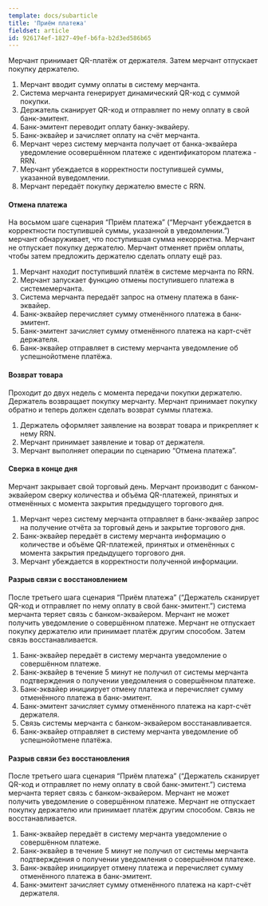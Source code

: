 ```yaml
---
template: docs/subarticle
title: 'Приём платежа'
fieldset: article
id: 926174ef-1827-49ef-b6fa-b2d3ed586b65
---
```

<p>Мерчант принимает QR-платёж от держателя. Затем мерчант отпускает покупку держателю.
</p>
<ol>
	<li>Мерчант вводит сумму оплаты в систему мерчанта.</li>
	<li>Система мерчанта генерирует динамический QR-код с суммой покупки.</li>
	<li>Держатель сканирует QR-код и отправляет по нему оплату в свой банк-эмитент.</li>
	<li>Банк-эмитент переводит оплату банку-эквайеру.</li>
	<li>Банк-эквайер и зачисляет оплату на счёт мерчанта.</li>
	<li>Мерчант через систему мерчанта получает от банка-эквайера уведомление осовершённом платеже с идентификатором платежа - RRN.</li>
	<li>Мерчант убеждается в корректности поступившей суммы, указанной вуведомлении.</li>
	<li>Мерчант передаёт покупку держателю вместе с RRN.</li>
</ol>
<h4>Отмена платежа</h4>
<p>На восьмом шаге сценария “Приём платежа” (“Мерчант убеждается в корректности поступившей суммы, указанной в уведомлении.”) мерчант обнаруживает, что поступившая сумма некорректна. Мерчант не отпускает покупку держателю. Мерчант отменяет приём оплаты, чтобы затем предложить держателю сделать оплату ещё раз.
</p>
<ol>
	<li>Мерчант находит поступивший платёж в системе мерчанта по RRN.</li>
	<li>Мерчант запускает функцию отмены поступившего платежа в системемерчанта.</li>
	<li>Система мерчанта передаёт запрос на отмену платежа в банк-эквайер.</li>
	<li>Банк-эквайер перечисляет сумму отменённого платежа в банк-эмитент.</li>
	<li>Банк-эмитент зачисляет сумму отменённого платежа на карт-счёт держателя.</li>
	<li>Банк-эквайер отправляет в систему мерчанта уведомление об успешнойотмене платёжа.</li>
</ol>
<h4>Возврат товара</h4>
<p>Проходит до двух недель с момента передачи покупки держателю. Держатель возвращает покупку мерчанту. Мерчант принимает покупку обратно и теперь должен сделать возврат суммы платежа.
</p>
<ol>
	<li>Держатель оформляет заявление на возврат товара и прикрепляет к нему RRN.</li>
	<li>Мерчант принимает заявление и товар от держателя.</li>
	<li>Мерчант выполняет операции по сценарию “Отмена платежа”.</li>
</ol>
<h4>Сверка в конце дня</h4>
<p>Мерчант закрывает свой торговый день. Мерчант производит с банком-эквайером сверку количества и объёма QR-платежей, принятых и отменённых с момента закрытия предыдущего торгового дня.
</p>
<ol>
	<li>Мерчант через систему мерчанта отправляет в банк-эквайер запрос на получение отчёта за торговый день и закрытие торгового дня.</li>
	<li>Банк-эквайер передаёт в систему мерчанта информацию о количестве и объёме QR-платежей, принятых и отменённых с момента закрытия предыдущего торгового дня.</li>
	<li>Мерчант убеждается в корректности полученной информации.</li>
</ol>
<h4>Разрыв связи с восстановлением</h4>
<p>После третьего шага сценария “Приём платежа” (“Держатель сканирует QR-код и отправляет по нему оплату в свой банк-эмитент.”) система мерчанта теряет связь с банком-эквайером. Мерчант не может получить уведомление о совершённом платеже. Мерчант не отпускает покупку держателю или принимает платёж другим способом. Затем связь восстанавливается.
</p>
<ol>
	<li>Банк-эквайер передаёт в систему мерчанта уведомление о совершённом платеже.</li>
	<li>Банк-эквайер в течение 5 минут не получил от системы мерчанта подтверждения о получении уведомления о совершённом платеже.</li>
	<li>Банк-эквайер инициирует отмену платежа и перечисляет сумму отменённого платежа в банк-эмитент.</li>
	<li>Банк-эмитент зачисляет сумму отменённого платежа на карт-счёт держателя.</li>
	<li>Связь системы мерчанта с банком-эквайером восстанавливается.</li>
	<li>Банк-эквайер отправляет в систему мерчанта уведомление об успешнойотмене платёжа.</li>
</ol>
<h4>Разрыв связи без восстановления</h4>
<p>После третьего шага сценария “Приём платежа” (“Держатель сканирует QR-код и отправляет по нему оплату в свой банк-эмитент.”) система мерчанта теряет связь с банком-эквайером. Мерчант не может получить уведомление о совершённом платеже. Мерчант не отпускает покупку держателю или принимает платёж другим способом. Связь не восстанавливается.
</p>
<ol>
	<li>Банк-эквайер передаёт в систему мерчанта уведомление о совершённом платеже.</li>
	<li>Банк-эквайер в течение 5 минут не получил от системы мерчанта подтверждения о получении уведомления о совершённом платеже.</li>
	<li>Банк-эквайер инициирует отмену платежа и перечисляет сумму отменённого платежа в банк-эмитент.</li>
	<li>Банк-эмитент зачисляет сумму отменённого платежа на карт-счёт держателя.</li>
</ol>
